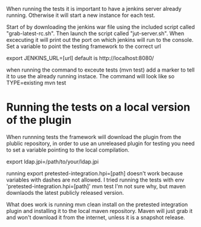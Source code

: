 When running the tests it is important to have a jenkins server already running.
Otherwise it will start a new instance for each test.

Start of by downloading the jenkins war file using the included script called "grab-latest-rc.sh".
Then launch the script called "jut-server.sh". 
When excecuting it will print out the port on which jenkins will run to the console.
Set a variable to point the testing framework to the correct url

export JENKINS_URL=[url] default is http://localhost:8080/

when running the command to exceute tests (mvn test) add a marker to tell it to use the already running instace. 
The command will look like so TYPE=existing mvn test

# Running the tests on a local version of the plugin
When runnning tests the framework will download the plugin from the plublic repository, in order to use an unreleased plugin for testing
you need to set a variable pointing to the local compilation.

export ldap.jpi=/path/to/your/ldap.jpi

running export pretested-integration.hpi=[path] doesn't work because variables with dashes are not allowed.
I tried running the tests with env 'pretested-integration.hpi=[path]' mvn test 
I'm not sure why, but maven downlaods the latest publicly released version.

What does work is running mvn clean install on the pretested integration plugin and installing it to the local maven repository.
Maven will just grab it and won't download it from the internet, unless it is a snapshot release.

